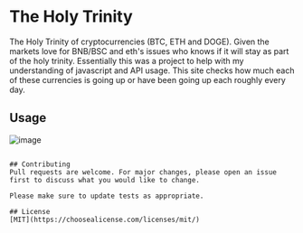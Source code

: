 # The Holy Trinity

The Holy Trinity of cryptocurrencies (BTC, ETH and DOGE). Given the markets love for BNB/BSC and eth's issues who knows if it will stay as part of the holy trinity. Essentially this was a project to help with my understanding of javascript and API usage. This site checks how much each of these currencies is going up or have been going up each roughly every day.



## Usage
![image](https://user-images.githubusercontent.com/37656114/109436617-4c0b9a80-7a85-11eb-9184-5532f6dc5321.png)



```

## Contributing
Pull requests are welcome. For major changes, please open an issue first to discuss what you would like to change.

Please make sure to update tests as appropriate.

## License
[MIT](https://choosealicense.com/licenses/mit/)

